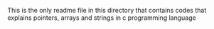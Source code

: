 This is the only readme file in this directory that contains codes that explains pointers, arrays and strings in c programming language
